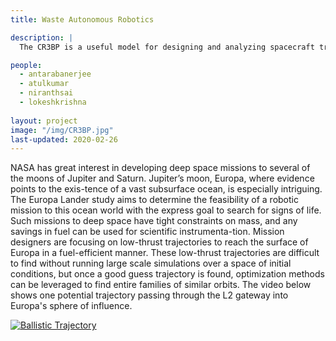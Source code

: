 ```yaml
---
title: Waste Autonomous Robotics

description: |
  The CR3BP is a useful model for designing and analyzing spacecraft trajectories that pass between multiple large bodies. We use optimization techniques to find trajectories that meet mission constraints while being dynamically feasible in the CR3BP.

people:
  - antarabanerjee
  - atulkumar
  - niranthsai
  - lokeshkrishna
  
layout: project
image: "/img/CR3BP.jpg"
last-updated: 2020-02-26
---
```


NASA has great interest in developing deep space missions to several of the moons of Jupiter and Saturn. Jupiter’s moon, Europa, where evidence points to the exis-tence of a vast subsurface ocean, is especially intriguing. The Europa Lander study aims to determine the feasibility of a robotic mission to this ocean world with the express goal to search for signs of life.  Such missions to deep space have tight constraints on mass, and any savings in fuel can be used for scientific instrumenta-tion. Mission designers are focusing on low-thrust trajectories to reach the surface of Europa in a fuel-efficient manner. These low-thrust trajectories are difficult to find without running large scale simulations over a space of initial conditions, but once a good guess trajectory is found, optimization methods can be leveraged to find entire families of similar orbits. The video below shows one potential trajectory passing through the L2 gateway into Europa's sphere of influence.

[![Ballistic Trajectory](http://img.youtube.com/vi/pA-mpSmuOwg/0.jpg)](https://www.youtube.com/watch?v=pA-mpSmuOwg)
